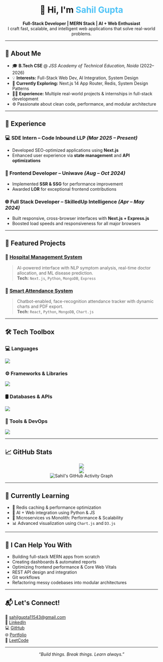 <h1 align="center">👋 Hi, I'm <span style="color:#4FC3F7">Sahil Gupta</span></h1>

<p align="center">
  <b>Full-Stack Developer | MERN Stack | AI + Web Enthusiast</b><br/>
  I craft fast, scalable, and intelligent web applications that solve real-world problems.
</p>

---

## 🧠 About Me

- 🎓 **B.Tech CSE** @ *JSS Academy of Technical Education, Noida* (2022–2026)
- 💡 **Interests:** Full-Stack Web Dev, AI Integration, System Design
- 🧪 **Currently Exploring:** Next.js 14 App Router, Redis, System Design Patterns
- 👨‍💻 **Experience:** Multiple real-world projects & internships in full-stack development
- ⚙️ Passionate about clean code, performance, and modular architecture

---

## 💼 Experience

### 💻 SDE Intern – Code Inbound LLP *(Mar 2025 – Present)*
- Developed SEO-optimized applications using **Next.js**
- Enhanced user experience via **state management** and **API optimizations**

### 🎨 Frontend Developer – Uniwave *(Aug – Oct 2024)*
- Implemented **SSR & SSG** for performance improvement
- Awarded **LOR** for exceptional frontend contributions

### 🌐 Full Stack Developer – SkilledUp Intelligence *(Apr – May 2024)*
- Built responsive, cross-browser interfaces with **Next.js + Express.js**
- Boosted load speeds and responsiveness for all major browsers

---

## 🚀 Featured Projects

### 🏥 [Hospital Management System](#)
> AI-powered interface with NLP symptom analysis, real-time doctor allocation, and ML disease prediction.  
> **Tech:** `Next.js`, `Python`, `MongoDB`, `Express`

### 🧾 [Smart Attendance System](#)
> Chatbot-enabled, face-recognition attendance tracker with dynamic charts and PDF export.  
> **Tech:** `React`, `Python`, `MongoDB`, `Chart.js`

---

## 🛠️ Tech Toolbox

### 💻 Languages
<img src="https://skillicons.dev/icons?i=js,ts,java,python,html,css,c" />

### ⚙️ Frameworks & Libraries
<img src="https://skillicons.dev/icons?i=react,nextjs,nodejs,express,redux,tailwind,bootstrap,flask" />

### 🛢️ Databases & APIs
<img src="https://skillicons.dev/icons?i=mongodb,mysql,redis,postman" />

### 🔧 Tools & DevOps
<img src="https://skillicons.dev/icons?i=git,github,docker,vscode" />

---

## 📈 GitHub Stats

<p align="center">
  <img src="https://github-readme-stats.vercel.app/api?username=sahilgupta028&show_icons=true&theme=tokyonight" />
  <br/>
  <img src="https://github-readme-streak-stats.herokuapp.com/?user=sahilgupta028&theme=tokyonight" />
  <br/>
   <img src="https://github-readme-activity-graph.vercel.app/graph?username=akansha204&theme=github-dark" alt="Sahil's GitHub Activity Graph" />
</p>

---

## 🌱 Currently Learning

- 🔵 Redis caching & performance optimization
- 🤖 AI + Web integration using Python & JS
- 🧩 Microservices vs Monolith: Performance & Scalability
- 📊 Advanced visualization using `Chart.js` and `D3.js`

---

## 🧩 I Can Help You With

- Building full-stack MERN apps from scratch
- Creating dashboards & automated reports
- Optimizing frontend performance & Core Web Vitals
- REST API design and integration
- Git workflows 
- Refactoring messy codebases into modular architectures

---

## 📬 Let's Connect!

  📧 [sahilgupta11543@gmail.com](mailto:sahilgupta11543@gmail.com) <br />
  🔗 [LinkedIn](https://www.linkedin.com/in/sahil-gupta-bb2356283/) <br />
  💻 [GitHub](https://www.github.com/sahilgupta028) <br />
  🌐 [Portfolio](https://portfolio-sahil028.vercel.app/) <br />
  🧠 [LeetCode](https://leetcode.com/u/sahilgupta5987/)

---

<p align="center"><i>“Build things. Break things. Learn always.”</i></p>
